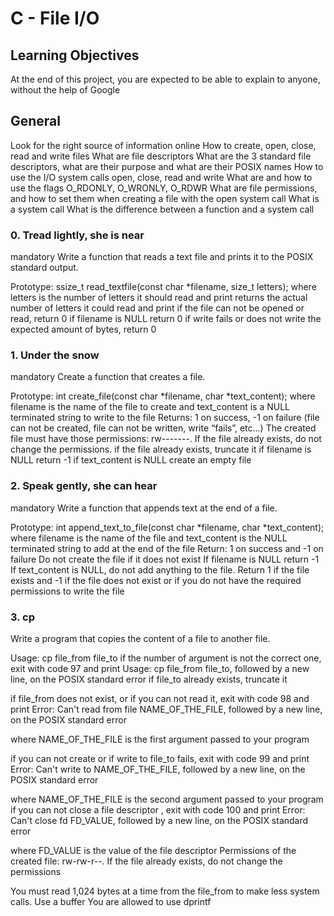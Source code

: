 # C - File I/O

## Learning Objectives

At the end of this project, you are expected to be able to explain to anyone, without the help of Google

## General

Look for the right source of information online
How to create, open, close, read and write files
What are file descriptors
What are the 3 standard file descriptors, what are their purpose and what are their POSIX names
How to use the I/O system calls open, close, read and write
What are and how to use the flags O_RDONLY, O_WRONLY, O_RDWR
What are file permissions, and how to set them when creating a file with the open system call
What is a system call
What is the difference between a function and a system call

### 0. Tread lightly, she is near
mandatory
Write a function that reads a text file and prints it to the POSIX standard output.

Prototype: ssize_t read_textfile(const char *filename, size_t letters);
where letters is the number of letters it should read and print
returns the actual number of letters it could read and print
if the file can not be opened or read, return 0
if filename is NULL return 0
if write fails or does not write the expected amount of bytes, return 0

### 1. Under the snow
mandatory
Create a function that creates a file.

Prototype: int create_file(const char *filename, char *text_content);
where filename is the name of the file to create and text_content is a NULL terminated string to write to the file
Returns: 1 on success, -1 on failure (file can not be created, file can not be written, write “fails”, etc…)
The created file must have those permissions: rw-------. If the file already exists, do not change the permissions.
if the file already exists, truncate it
if filename is NULL return -1
if text_content is NULL create an empty file

### 2. Speak gently, she can hear
mandatory
Write a function that appends text at the end of a file.

Prototype: int append_text_to_file(const char *filename, char *text_content);
where filename is the name of the file and text_content is the NULL terminated string to add at the end of the file
Return: 1 on success and -1 on failure
Do not create the file if it does not exist
If filename is NULL return -1
If text_content is NULL, do not add anything to the file. Return 1 if the file exists and -1 if the file does not exist or if you do not have the required permissions to write the file

### 3. cp

Write a program that copies the content of a file to another file.

Usage: cp file_from file_to
if the number of argument is not the correct one, exit with code 97 and print Usage: cp file_from file_to, followed by a new line, on the POSIX standard error
if file_to already exists, truncate it

if file_from does not exist, or if you can not read it, exit with code 98 and print Error: Can't read from file NAME_OF_THE_FILE, followed by a new line, on the POSIX standard error

where NAME_OF_THE_FILE is the first argument passed to your program

if you can not create or if write to file_to fails, exit with code 99 and print Error: Can't write to NAME_OF_THE_FILE, followed by a new line, on the POSIX standard error

where NAME_OF_THE_FILE is the second argument passed to your program
if you can not close a file descriptor , exit with code 100 and print Error: Can't close fd FD_VALUE, followed by a new line, on the POSIX standard error

where FD_VALUE is the value of the file descriptor
Permissions of the created file: rw-rw-r--. If the file already exists, do not change the permissions

You must read 1,024 bytes at a time from the file_from to make less system calls. Use a buffer
You are allowed to use dprintf